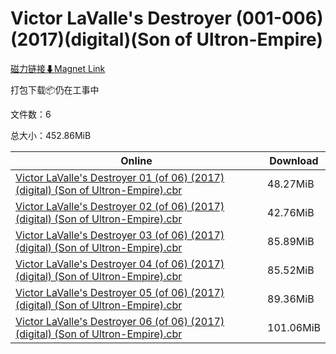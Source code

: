 # Victor LaValle's Destroyer (001-006)(2017)(digital)(Son of Ultron-Empire)

[磁力链接⬇Magnet Link](magnet:?xt=urn:btih:43b141be0945f3a541a26587e9d19a3f3be1fdde&dn=Victor%20LaValle%27s%20Destroyer%20%28001-006%29%282017%29%28digital%29%28Son%20of%20Ultron-Empire%29)

打包下载📦仍在工事中

文件数：6

总大小：452.86MiB

Online | Download
--- | ---
[Victor LaValle's Destroyer 01 (of 06) (2017) (digital) (Son of Ultron-Empire).cbr](https://github.com/alicewish/markdown/blob/master/comic/Victor-LaValles-Destroyer-01-of-06-2017-digital-Son-of-Ultron-Empire-cbr.md) | 48.27MiB
[Victor LaValle's Destroyer 02 (of 06) (2017) (digital) (Son of Ultron-Empire).cbr](https://github.com/alicewish/markdown/blob/master/comic/Victor-LaValles-Destroyer-02-of-06-2017-digital-Son-of-Ultron-Empire-cbr.md) | 42.76MiB
[Victor LaValle's Destroyer 03 (of 06) (2017) (digital) (Son of Ultron-Empire).cbr](https://github.com/alicewish/markdown/blob/master/comic/Victor-LaValles-Destroyer-03-of-06-2017-digital-Son-of-Ultron-Empire-cbr.md) | 85.89MiB
[Victor LaValle's Destroyer 04 (of 06) (2017) (digital) (Son of Ultron-Empire).cbr](https://github.com/alicewish/markdown/blob/master/comic/Victor-LaValles-Destroyer-04-of-06-2017-digital-Son-of-Ultron-Empire-cbr.md) | 85.52MiB
[Victor LaValle's Destroyer 05 (of 06) (2017) (digital) (Son of Ultron-Empire).cbr](https://github.com/alicewish/markdown/blob/master/comic/Victor-LaValles-Destroyer-05-of-06-2017-digital-Son-of-Ultron-Empire-cbr.md) | 89.36MiB
[Victor LaValle's Destroyer 06 (of 06) (2017) (digital) (Son of Ultron-Empire).cbr](https://github.com/alicewish/markdown/blob/master/comic/Victor-LaValles-Destroyer-06-of-06-2017-digital-Son-of-Ultron-Empire-cbr.md) | 101.06MiB